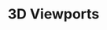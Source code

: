 ﻿---
title: 3D Viewports
type: docs
weight: 90
url: /de/net/3d-viewports/
description: Artikel über 3D Viewports in Aspose.3D for .NET.
---

